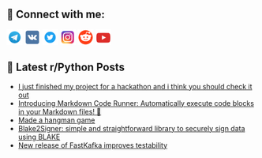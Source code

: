 ## 🔎 Connect with me:
[<img src="https://github.com/bullbesh/bullbesh/blob/main/images/Telegram.png" width="32" height="32" />](https://t.me/bullbesh)
[<img src="https://github.com/bullbesh/bullbesh/blob/main/images/VK.png" width="32" height="32" />](https://vk.com/bullbesh)
[<img src="https://github.com/bullbesh/bullbesh/blob/main/images/Twitter.png" width="32" height="32" />](https://twitter.com/bullbesh1)
[<img src="https://github.com/bullbesh/bullbesh/blob/main/images/Instagram.png" width="32" height="32" />](https://www.instagram.com/bullbesh)
[<img src="https://github.com/bullbesh/bullbesh/blob/main/images/Reddit.png" width="32" height="32" />](https://www.reddit.com/user/bullbesh)
[<img src="https://github.com/bullbesh/bullbesh/blob/main/images/YouTube.png" width="32" height="32" />](https://www.youtube.com/channel/UCtfjRs6uzgq5mfm8S06WTcg)

## 📕 Latest r/Python Posts
<!-- BLOG-POST-LIST:START -->
- [I just finished my project for a hackathon and i think you should check it out](https://www.reddit.com/r/Python/comments/12iv91i/i_just_finished_my_project_for_a_hackathon_and_i/)
- [Introducing Markdown Code Runner: Automatically execute code blocks in your Markdown files! 🚀](https://www.reddit.com/r/Python/comments/12iupj2/introducing_markdown_code_runner_automatically/)
- [Made a hangman game](https://www.reddit.com/r/Python/comments/12iuhap/made_a_hangman_game/)
- [Blake2Signer: simple and straightforward library to securely sign data using BLAKE](https://www.reddit.com/r/Python/comments/12itcst/blake2signer_simple_and_straightforward_library/)
- [New release of FastKafka improves testability](https://www.reddit.com/r/Python/comments/12isl07/new_release_of_fastkafka_improves_testability/)
<!-- BLOG-POST-LIST:END -->
